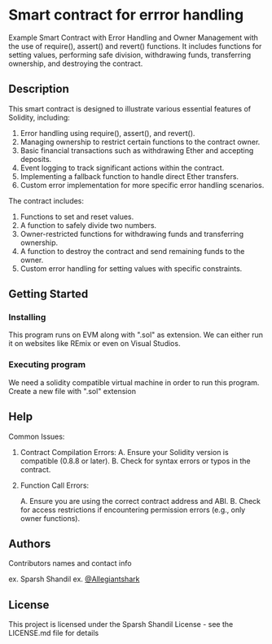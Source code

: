 # Smart contract for errror handling

Example Smart Contract with Error Handling and Owner Management with the use of require(), assert() and revert() functions. It includes
functions for setting values, performing safe division, withdrawing funds, transferring ownership, and destroying the contract.

## Description

This smart contract is designed to illustrate various essential features of Solidity, including:

1. Error handling using require(), assert(), and revert().
2. Managing ownership to restrict certain functions to the contract owner.
3. Basic financial transactions such as withdrawing Ether and accepting deposits.
4. Event logging to track significant actions within the contract.
5. Implementing a fallback function to handle direct Ether transfers.
6. Custom error implementation for more specific error handling scenarios.

The contract includes:

1. Functions to set and reset values.
2. A function to safely divide two numbers.
3. Owner-restricted functions for withdrawing funds and transferring ownership.
4. A function to destroy the contract and send remaining funds to the owner.
5. Custom error handling for setting values with specific constraints.


## Getting Started

### Installing

This program runs on EVM along with ".sol" as extension. We can either run it on websites like REmix or even on Visual Studios.

### Executing program

We need a solidity compatible virtual machine in order to run this program.
Create a new file with ".sol" extension



## Help

Common Issues:
 1. Contract Compilation Errors:
   A. Ensure your Solidity version is compatible (0.8.8 or later).
   B. Check for syntax errors or typos in the contract.

2. Function Call Errors:

   A. Ensure you are using the correct contract address and ABI.
   B. Check for access restrictions if encountering permission errors (e.g., only owner functions).


## Authors


Contributors names and contact info


ex. Sparsh Shandil 
ex. [@Allegiantshark](https://linktr.ee/allegiantshark)


## License

This project is licensed under the Sparsh Shandil License - see the LICENSE.md file for details
